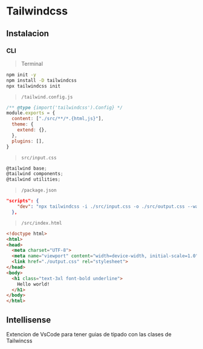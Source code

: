 # Tailwindcss

## Instalacion

### CLI 

> Terminal 

```bash
npm init -y
npm install -D tailwindcss
npx tailwindcss init
```

> `/tailwind.config.js`

```javascript
/** @type {import('tailwindcss').Config} */
module.exports = {
  content: ["./src/**/*.{html,js}"],
  theme: {
    extend: {},
  },
  plugins: [],
}
```

> `src/input.css`

```javascript
@tailwind base;
@tailwind components;
@tailwind utilities;
```

> `/package.json`

```json
"scripts": {
    "dev": "npx tailwindcss -i ./src/input.css -o ./src/output.css --watch"
  },
```

> `/src/index.html`

```html
<!doctype html>
<html>
<head>
  <meta charset="UTF-8">
  <meta name="viewport" content="width=device-width, initial-scale=1.0">
  <link href="./output.css" rel="stylesheet">
</head>
<body>
  <h1 class="text-3xl font-bold underline">
    Hello world!
  </h1>
</body>
</html>
```

## Intellisense

Extencion de VsCode para tener guias de tipado con las clases de Tailwincss